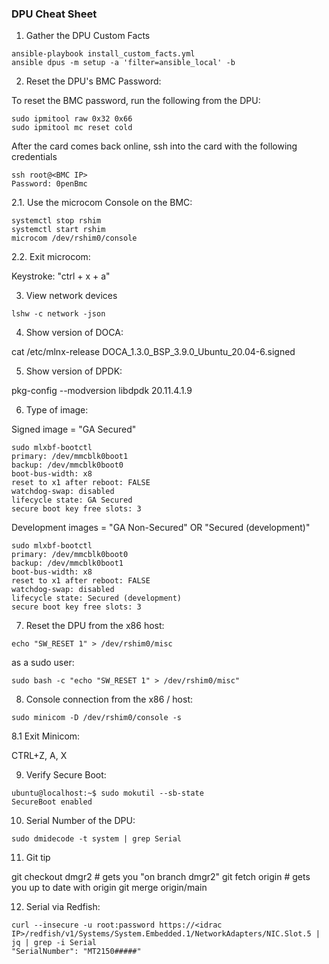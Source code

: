### DPU Cheat Sheet

1. Gather the DPU Custom Facts

```
ansible-playbook install_custom_facts.yml
ansible dpus -m setup -a 'filter=ansible_local' -b
```

2. Reset the DPU's BMC Password:

To reset the BMC password, run the following from the DPU:

```
sudo ipmitool raw 0x32 0x66
sudo ipmitool mc reset cold
```

After the card comes back online, ssh into the card with the following credentials

```
ssh root@<BMC IP>
Password: 0penBmc
```

2.1. Use the microcom Console on the BMC:

```
systemctl stop rshim
systemctl start rshim
microcom /dev/rshim0/console
```

2.2. Exit microcom:

Keystroke: "ctrl + x + a"

3. View network devices

```
lshw -c network -json
```

4. Show version of DOCA:

cat /etc/mlnx-release
DOCA_1.3.0_BSP_3.9.0_Ubuntu_20.04-6.signed

5. Show version of DPDK:

pkg-config --modversion libdpdk
20.11.4.1.9

6. Type of image:

Signed image = "GA Secured"

```
sudo mlxbf-bootctl
primary: /dev/mmcblk0boot1
backup: /dev/mmcblk0boot0
boot-bus-width: x8
reset to x1 after reboot: FALSE
watchdog-swap: disabled
lifecycle state: GA Secured
secure boot key free slots: 3
```

Development images = "GA Non-Secured" OR "Secured (development)"

```
sudo mlxbf-bootctl
primary: /dev/mmcblk0boot0
backup: /dev/mmcblk0boot1
boot-bus-width: x8
reset to x1 after reboot: FALSE
watchdog-swap: disabled
lifecycle state: Secured (development)
secure boot key free slots: 3
```

7. Reset the DPU from the x86 host:

```
echo "SW_RESET 1" > /dev/rshim0/misc
```

as a sudo user:

```
sudo bash -c "echo "SW_RESET 1" > /dev/rshim0/misc"
```

8. Console connection from the x86 / host:

```
sudo minicom -D /dev/rshim0/console -s
```

8.1 Exit Minicom:

CTRL+Z, A, X

9. Verify Secure Boot:

```
ubuntu@localhost:~$ sudo mokutil --sb-state
SecureBoot enabled
```

10. Serial Number of the DPU:

```
sudo dmidecode -t system | grep Serial
```

11. Git tip

git checkout dmgr2 # gets you "on branch dmgr2"
git fetch origin # gets you up to date with origin
git merge origin/main

12. Serial via Redfish:

```
curl --insecure -u root:password https://<idrac IP>/redfish/v1/Systems/System.Embedded.1/NetworkAdapters/NIC.Slot.5 | jq | grep -i Serial
"SerialNumber": "MT2150#####"
```

